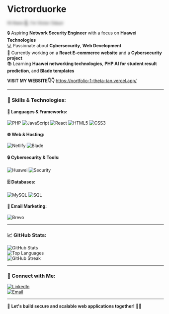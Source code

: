 # Victrorduorke

<span style="filter: blur(5px); cursor: pointer;" title="Hi there 👋, I'm Victor Oduor">
Hi there 👋, I'm Victor Oduor
</span>


🔒 Aspiring **Network Security Engineer** with a focus on **Huawei Technologies**  
💻 Passionate about **Cybersecurity**, **Web Development**  
🚀 Currently working on a **React E-commerce website** and a **Cybersecurity project**  
📚 Learning **Huawei networking technologies**, **PHP AI for student result prediction**, and **Blade templates**

**VISIT MY WEBSITE👇👇**
<a href="https://portfolio-1-theta-tan.vercel.app" style="text-decoration:none;color:blue; font-size:24px;">https://portfolio-1-theta-tan.vercel.app/<a>

---

### 🚀 Skills & Technologies:

#### 🧠 Languages & Frameworks:
![PHP](https://img.shields.io/badge/PHP-777BB4?style=flat&logo=php&logoColor=white)
![JavaScript](https://img.shields.io/badge/JavaScript-F7DF1E?style=flat&logo=javascript&logoColor=black)
![React](https://img.shields.io/badge/React-20232A?style=flat&logo=react&logoColor=61DAFB)
![HTML5](https://img.shields.io/badge/HTML5-E34F26?style=flat&logo=html5&logoColor=white)
![CSS3](https://img.shields.io/badge/CSS3-1572B6?style=flat&logo=css3&logoColor=white)

#### 🌐 Web & Hosting:
![Netlify](https://img.shields.io/badge/Netlify-00C7B7?style=flat&logo=netlify&logoColor=white)
![Blade](https://img.shields.io/badge/Blade_Template-FF2D20?style=flat&logo=laravel&logoColor=white)

#### 🔒 Cybersecurity & Tools:
![Huawei](https://img.shields.io/badge/Huawei-FF0000?style=flat&logo=huawei&logoColor=white)
![Security](https://img.shields.io/badge/Network%20Security-000000?style=flat&logo=protonvpn&logoColor=white)

#### 🗄️ Databases:
![MySQL](https://img.shields.io/badge/MySQL-4479A1?style=flat&logo=mysql&logoColor=white)
![SQL](https://img.shields.io/badge/SQL-336791?style=flat&logo=sqlite&logoColor=white)

#### 📧 Email Marketing:
![Brevo](https://img.shields.io/badge/Brevo-0056FB?style=flat&logo=maildotru&logoColor=white)

---

### 📈 GitHub Stats:
![GitHub Stats](https://github-readme-stats.vercel.app/api?username=victoroduorke&show_icons=true&theme=tokyonight)  
![Top Languages](https://github-readme-stats.vercel.app/api/top-langs/?username=victoroduorke&layout=compact&theme=gruvbox)  
![GitHub Streak](https://github-readme-streak-stats.herokuapp.com/?user=victoroduorke&theme=highcontrast)

---

### 🔗 Connect with Me:

[![LinkedIn](https://img.shields.io/badge/LinkedIn-Connect-blue?style=flat&logo=linkedin)](https://www.linkedin.com/in/vicky-paulke)  
[![Email](https://img.shields.io/badge/Email-Contact-red?style=flat&logo=gmail)](mailto:victoroduor723@gmail.com)

---

🚀 **Let's build secure and scalable web applications together!** 🔐💡
